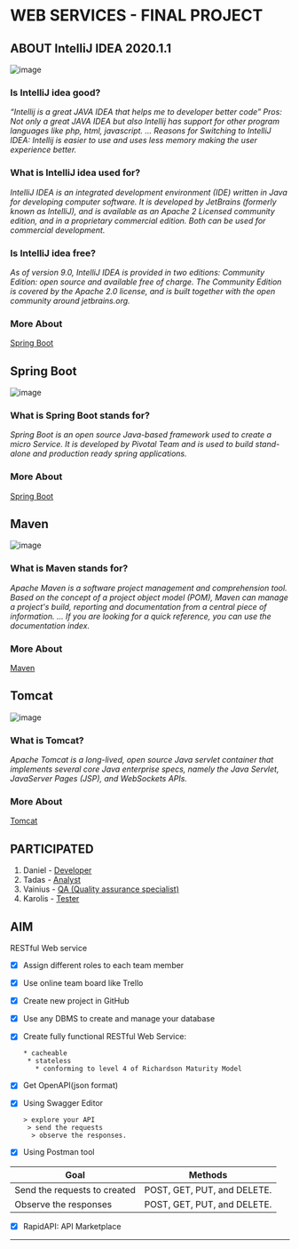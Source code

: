 **WEB SERVICES - FINAL PROJECT**
===

## ABOUT IntelliJ IDEA 2020.1.1

![image](https://upload.wikimedia.org/wikipedia/commons/thumb/d/d5/IntelliJ_IDEA_Logo.svg/200px-IntelliJ_IDEA_Logo.svg.png)

### Is IntelliJ idea good?

*“Intellij is a great JAVA IDEA that helps me to developer better code” Pros: Not only a great JAVA IDEA but also Intellij has support for other program languages like php, html, javascript. ... Reasons for Switching to IntelliJ IDEA: Intellij is easier to use and uses less memory making the user experience better.*

### What is IntelliJ idea used for?

*IntelliJ IDEA is an integrated development environment (IDE) written in Java for developing computer software. It is developed by JetBrains (formerly known as IntelliJ), and is available as an Apache 2 Licensed community edition, and in a proprietary commercial edition. Both can be used for commercial development.*

### Is IntelliJ idea free?

*As of version 9.0, IntelliJ IDEA is provided in two editions: Community Edition: open source and available free of charge. The Community Edition is covered by the Apache 2.0 license, and is built together with the open community around jetbrains.org.*

### More About

[Spring Boot](https://blog.jetbrains.com/idea/2020/04/intellij-idea-2020-1-1/)

## Spring Boot 

![image](https://4.bp.blogspot.com/-TevOgPVC2dE/WnILAnucRVI/AAAAAAAAGU4/Y0eg10SP5f4niLZAKex2EeRDvJkGfP7vgCPcBGAYYCw/s800/spring-boot.png)

### What is Spring Boot stands for?

*Spring Boot is an open source Java-based framework used to create a micro Service. It is developed by Pivotal Team and is used to build stand-alone and production ready spring applications.*

### More About

[Spring Boot](https://spring.io/projects/spring-boot)

## Maven

![image](https://linuxtips.us/wp-content/uploads/Apache-Maven-logo.jpeg)

### What is Maven stands for?

*Apache Maven is a software project management and comprehension tool. Based on the concept of a project object model (POM), Maven can manage a project's build, reporting and documentation from a central piece of information. ... If you are looking for a quick reference, you can use the documentation index.*

### More About

[Maven](https://maven.apache.org/)


## Tomcat

![image](https://nsfocusglobal.com/wp-content/uploads/2019/04/apachetomcat.jpg)

### What is Tomcat?

*Apache Tomcat is a long-lived, open source Java servlet container that implements several core Java enterprise specs, namely the Java Servlet, JavaServer Pages (JSP), and WebSockets APIs.*

### More About

[Tomcat](https://www.javaworld.com/article/3510460/what-is-apache-tomcat-the-original-java-servlet-container.html)



## PARTICIPATED

1. Daniel - 	[Developer](https://www.greatsampleresume.com/job-responsibilities/it-developer-responsibilities/)
2. Tadas - [Analyst](https://www.quora.com/What-is-the-role-of-a-IT-analyst#:~:text=In%20Simple%20%26%20Easy%20Words%2C%20a,the%20business%20needs%20and%20requirements.)
3. Vainius - [QA (Quality assurance specialist)](https://www.signalhire.com/job-descriptions/quality-assurance-(qa)-specialist-job-description)
4. Karolis - [Tester](https://www.businessnewsdaily.com/10761-how-to-become-a-software-tester.html)

## AIM

RESTful Web service
- [x] Assign different roles to each team member
- [x] Use online team board like Trello 
- [x] Create new project in GitHub
- [x] Use any DBMS to create and manage your database
- [x] Create fully functional RESTful Web Service:

      * cacheable
       * stateless
         * conforming to level 4 of Richardson Maturity Model
- [x] Get OpenAPI(json format)
- [x] Using Swagger Editor 

      > explore your API
       > send the requests
        > observe the responses.
- [x] Using Postman tool

|Goal | Methods|
|-| -|
Send the requests to created | POST, GET, PUT, and DELETE.
Observe the responses | POST, GET, PUT, and DELETE.

- [x] RapidAPI: API Marketplace

---


